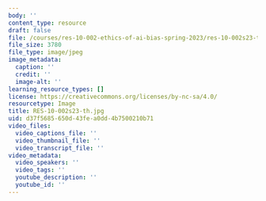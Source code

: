 ```yaml
---
body: ''
content_type: resource
draft: false
file: /courses/res-10-002-ethics-of-ai-bias-spring-2023/res-10-002s23-th.jpg
file_size: 3780
file_type: image/jpeg
image_metadata:
  caption: ''
  credit: ''
  image-alt: ''
learning_resource_types: []
license: https://creativecommons.org/licenses/by-nc-sa/4.0/
resourcetype: Image
title: RES-10-002s23-th.jpg
uid: d37f5685-650d-43fe-a0dd-4b7500210b71
video_files:
  video_captions_file: ''
  video_thumbnail_file: ''
  video_transcript_file: ''
video_metadata:
  video_speakers: ''
  video_tags: ''
  youtube_description: ''
  youtube_id: ''
---
```

